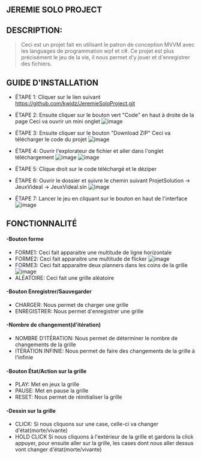 ## JEREMIE SOLO PROJECT
## DESCRIPTION:
> Ceci est un projet fait en utilisant le patron de conception MVVM avec les languages de programmation wpf et c#.
Ce projet est plus précisément le jeu de la vie, il nous permet d'y jouer et d'enregistrer des fichiers.


## GUIDE D'INSTALLATION

- ÉTAPE 1:
Cliquer sur le lien suivant
https://github.com/kwidz/JeremieSoloProject.git
- ÉTAPE 2:
Ensuite cliquer sur le bouton vert "Code" en haut à droite de la page
Ceci va ouvrir un mini onglet
![image](https://github.com/kwidz/JeremieSoloProject/blob/main/Image/Code.png)
- ÉTAPE 3:
Ensuite cliquer sur le bouton "Download ZIP"
Ceci va télécharger le code du projet
![image](https://github.com/kwidz/JeremieSoloProject/blob/main/Image/Zip.png)
- ÉTAPE 4:
Ouvrir l'explorateur de fichier et aller dans l'onglet téléchargement
![image](https://github.com/kwidz/JeremieSoloProject/blob/main/Image/fichier.png)
![image](https://github.com/kwidz/JeremieSoloProject/blob/main/Image/down.png)

- ÉTAPE 5:
Clique droit sur le code téléchargé et le déziper
- ÉTAPE 6:
Ouvrir le dossier et suivre le chemin suivant
ProjetSolution -> JeuxVideal -> JeuxVideal.sln
![image](https://github.com/kwidz/JeremieSoloProject/blob/main/Image/sln.png)
- ÉTAPE 7:
Lancer le jeu en cliquant sur le bouton en haut de l'interface
![image](https://github.com/kwidz/JeremieSoloProject/blob/main/Image/play.png)


## FONCTIONNALITÉ

#### -Bouton forme
- FORME1:
Ceci fait apparaitre une multitude de ligne horizontale
- FORME2:
Ceci fait apparaitre une multitude de flicker
![image](https://github.com/kwidz/JeremieSoloProject/blob/main/Image/Flicker.png)
- FORME3:
Ceci fait apparaitre deux planners dans les coins de la grille
![image](https://github.com/kwidz/JeremieSoloProject/blob/main/Image/Planner.png)
- ALÉATOIRE:
Ceci fait une grille aléatoire

#### -Bouton Enregistrer/Sauvegarder 
- CHARGER:
Nous permet de charger une grille
- ENREGISTRER:
Nous permet d'enregistrer une grille

#### -Nombre de changement(d'itération) 
- NOMBRE D'ITÉRATION:
Nous permet de déterminer le nombre de changements de la grille
- ITÉRATION INFINIE:
Nous permet de faire des changements de la grille à l'infinie

#### -Bouton État/Action sur la grille
- PLAY:
Met en jeux la grille
- PAUSE:
Met en pause la grille
- RESET:
Nous permet de réinitialiser la grille

#### -Dessin sur la grille
- CLICK:
Si nous cliquons sur une case, celle-ci va changer d'état(morte/vivante)
- HOLD CLICK
Si nous cliquons à l'extérieur de la grille et gardons la click appuyer, pour ensuite aller sur la grille, les cases dont nous aller dessus vont changer d'état(morte/vivante)
